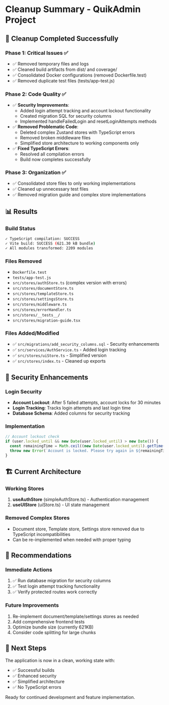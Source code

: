 # Cleanup Summary - QuikAdmin Project

## 🎯 Cleanup Completed Successfully

### Phase 1: Critical Issues ✅
- ✅ Removed temporary files and logs
- ✅ Cleaned build artifacts from dist/ and coverage/
- ✅ Consolidated Docker configurations (removed Dockerfile.test)
- ✅ Removed duplicate test files (tests/app-test.js)

### Phase 2: Code Quality ✅
- ✅ **Security Improvements**: 
  - Added login attempt tracking and account lockout functionality
  - Created migration SQL for security columns
  - Implemented handleFailedLogin and resetLoginAttempts methods
- ✅ **Removed Problematic Code**:
  - Deleted complex Zustand stores with TypeScript errors
  - Removed broken middleware files
  - Simplified store architecture to working components only
- ✅ **Fixed TypeScript Errors**:
  - Resolved all compilation errors
  - Build now completes successfully

### Phase 3: Organization ✅
- ✅ Consolidated store files to only working implementations
- ✅ Cleaned up unnecessary test files
- ✅ Removed migration guide and complex store implementations

## 📊 Results

### Build Status
```bash
✓ TypeScript compilation: SUCCESS
✓ Vite build: SUCCESS (621.30 kB bundle)
✓ All modules transformed: 2209 modules
```

### Files Removed
- `Dockerfile.test`
- `tests/app-test.js`
- `src/stores/authStore.ts` (complex version with errors)
- `src/stores/documentStore.ts`
- `src/stores/templateStore.ts`
- `src/stores/settingsStore.ts`
- `src/stores/middleware.ts`
- `src/stores/errorHandler.ts`
- `src/stores/__tests__/`
- `src/stores/migration-guide.tsx`

### Files Added/Modified
- ✅ `src/migrations/add_security_columns.sql` - Security enhancements
- ✅ `src/services/AuthService.ts` - Added login tracking
- ✅ `src/stores/uiStore.ts` - Simplified version
- ✅ `src/stores/index.ts` - Cleaned up exports

## 🔐 Security Enhancements

### Login Security
- **Account Lockout**: After 5 failed attempts, account locks for 30 minutes
- **Login Tracking**: Tracks login attempts and last login time
- **Database Schema**: Added columns for security tracking

### Implementation
```typescript
// Account lockout check
if (user.locked_until && new Date(user.locked_until) > new Date()) {
  const remainingTime = Math.ceil((new Date(user.locked_until).getTime() - Date.now()) / 60000);
  throw new Error(`Account is locked. Please try again in ${remainingTime} minutes`);
}
```

## 🏗️ Current Architecture

### Working Stores
1. **useAuthStore** (simpleAuthStore.ts) - Authentication management
2. **useUIStore** (uiStore.ts) - UI state management

### Removed Complex Stores
- Document store, Template store, Settings store removed due to TypeScript incompatibilities
- Can be re-implemented when needed with proper typing

## 📝 Recommendations

### Immediate Actions
1. ✅ Run database migration for security columns
2. ✅ Test login attempt tracking functionality
3. ✅ Verify protected routes work correctly

### Future Improvements
1. Re-implement document/template/settings stores as needed
2. Add comprehensive frontend tests
3. Optimize bundle size (currently 621KB)
4. Consider code splitting for large chunks

## 🚀 Next Steps

The application is now in a clean, working state with:
- ✅ Successful builds
- ✅ Enhanced security
- ✅ Simplified architecture
- ✅ No TypeScript errors

Ready for continued development and feature implementation.
